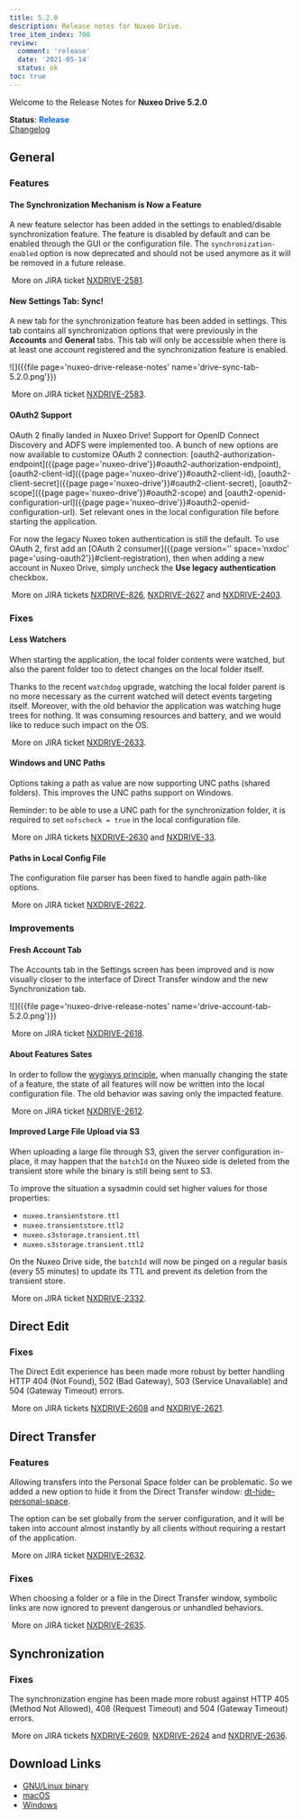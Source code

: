 ```yaml
---
title: 5.2.0
description: Release notes for Nuxeo Drive.
tree_item_index: 700
review:
  comment: 'release'
  date: '2021-05-14'
  status: ok
toc: true
---
```


Welcome to the Release Notes for **Nuxeo Drive 5.2.0**

**Status**: <font color="#0066ff">**Release**</font> </br>
<i class="fa fa-long-arrow-right" aria-hidden="true"></i> [Changelog](https://github.com/nuxeo/nuxeo-drive/blob/master/docs/changes/5.2.0.md)

## General

### Features

#### The Synchronization Mechanism is Now a Feature

A new feature selector has been added in the settings to enabled/disable synchronization feature. The feature is disabled by default and can be enabled through the GUI or the configuration file.
The `synchronization-enabled` option is now deprecated and should not be used anymore as it will be removed in a future release.

<i class="fa fa-long-arrow-right" aria-hidden="true"></i>&nbsp;More on JIRA ticket [NXDRIVE-2581](https://jira.nuxeo.com/browse/NXDRIVE-2581).

#### New Settings Tab: Sync!

A new tab for the synchronization feature has been added in settings. This tab contains all synchronization options that were previously in the **Accounts** and **General** tabs. This tab will only be accessible when there is at least one account registered and the synchronization feature is enabled.

![]({{file page='nuxeo-drive-release-notes' name='drive-sync-tab-5.2.0.png'}})

<i class="fa fa-long-arrow-right" aria-hidden="true"></i>&nbsp;More on JIRA ticket [NXDRIVE-2583](https://jira.nuxeo.com/browse/NXDRIVE-2583).

#### OAuth2 Support

OAuth 2 finally landed in Nuxeo Drive!
Support for OpenID Connect Discovery and ADFS were implemented too.
A bunch of new options are now available to customize OAuth 2 connection: [oauth2-authorization-endpoint]({{page page='nuxeo-drive'}}#oauth2-authorization-endpoint), [oauth2-client-id]({{page page='nuxeo-drive'}}#oauth2-client-id), [oauth2-client-secret]({{page page='nuxeo-drive'}}#oauth2-client-secret), [oauth2-scope]({{page page='nuxeo-drive'}}#oauth2-scope) and [oauth2-openid-configuration-url]({{page page='nuxeo-drive'}}#oauth2-openid-configuration-url). Set relevant ones in the local configuration file before starting the application.

For now the legacy Nuxeo token authentication is still the default. To use OAuth 2, first add an [OAuth 2 consumer]({{page version='' space='nxdoc' page='using-oauth2'}}#client-registration), then when adding a new account in Nuxeo Drive, simply uncheck the **Use legacy authentication** checkbox.

<i class="fa fa-long-arrow-right" aria-hidden="true"></i>&nbsp;More on JIRA tickets [NXDRIVE-826](https://jira.nuxeo.com/browse/NXDRIVE-826), [NXDRIVE-2627](https://jira.nuxeo.com/browse/NXDRIVE-2627) and [NXDRIVE-2403](https://jira.nuxeo.com/browse/NXDRIVE-2403).

### Fixes

#### Less Watchers

When starting the application, the local folder contents were watched, but also the parent folder too to detect changes on the local folder itself.

Thanks to the recent `watchdog` upgrade, watching the local folder parent is no more necessary as the current watched will detect events targeting itself.
Moreover, with the old behavior the application was watching huge trees for nothing. It was consuming resources and battery, and we would like to reduce such impact on the OS.

<i class="fa fa-long-arrow-right" aria-hidden="true"></i>&nbsp;More on JIRA ticket [NXDRIVE-2633](https://jira.nuxeo.com/browse/NXDRIVE-2633).

#### Windows and UNC Paths

Options taking a path as value are now supporting UNC paths (shared folders).
This improves the UNC paths support on Windows.

Reminder: to be able to use a UNC path for the synchronization folder, it is required to set `nofscheck = true` in the local configuration file.

<i class="fa fa-long-arrow-right" aria-hidden="true"></i>&nbsp;More on JIRA tickets [NXDRIVE-2630](https://jira.nuxeo.com/browse/NXDRIVE-2630) and [NXDRIVE-33](https://jira.nuxeo.com/browse/NXDRIVE-33).

#### Paths in Local Config File

The configuration file parser has been fixed to handle again path-like options.

<i class="fa fa-long-arrow-right" aria-hidden="true"></i>&nbsp;More on JIRA ticket [NXDRIVE-2622](https://jira.nuxeo.com/browse/NXDRIVE-2622).

### Improvements

#### Fresh Account Tab

The Accounts tab in the Settings screen has been improved and is now visually closer to the interface of Direct Transfer window and the new Synchronization tab.

![]({{file page='nuxeo-drive-release-notes' name='drive-account-tab-5.2.0.png'}})

<i class="fa fa-long-arrow-right" aria-hidden="true"></i>&nbsp;More on JIRA ticket [NXDRIVE-2618](https://jira.nuxeo.com/browse/NXDRIVE-2618).

#### About Features Sates

In order to follow the [wygiwys principle](https://en.wikipedia.org/wiki/WYSIWYG), when manually changing the state of a feature, the state of all features will now be written into the local configuration file. The old behavior was saving only the impacted feature.

<i class="fa fa-long-arrow-right" aria-hidden="true"></i>&nbsp;More on JIRA ticket [NXDRIVE-2612](https://jira.nuxeo.com/browse/NXDRIVE-2612).

#### Improved Large File Upload via S3

When uploading a large file through S3, given the server configuration in-place, it may happen that the `batchId` on the Nuxeo side is deleted from the transient store while the binary is still being sent to S3.

To improve the situation a sysadmin could set higher values for those properties:
  - `nuxeo.transientstore.ttl`
  - `nuxeo.transientstore.ttl2`
  - `nuxeo.s3storage.transient.ttl`
  - `nuxeo.s3storage.transient.ttl2`

On the Nuxeo Drive side, the `batchId` will now be pinged on a regular basis (every 55 minutes) to update its TTL and prevent its deletion from the transient store.

<i class="fa fa-long-arrow-right" aria-hidden="true"></i>&nbsp;More on JIRA ticket [NXDRIVE-2332](https://jira.nuxeo.com/browse/NXDRIVE-2332).

## Direct Edit

### Fixes

The Direct Edit experience has been made more robust by better handling HTTP 404 (Not Found), 502 (Bad Gateway), 503 (Service Unavailable) and 504 (Gateway Timeout) errors.

<i class="fa fa-long-arrow-right" aria-hidden="true"></i>&nbsp;More on JIRA tickets [NXDRIVE-2608](https://jira.nuxeo.com/browse/NXDRIVE-2608) and [NXDRIVE-2621](https://jira.nuxeo.com/browse/NXDRIVE-2621).

## Direct Transfer

### Features

Allowing transfers into the Personal Space folder can be problematic. So we added a new option to hide it from the Direct Transfer window: [dt-hide-personal-space](https://doc.nuxeo.com/client-apps/nuxeo-drive/#dt-hide-personal-space).

The option can be set globally from the server configuration, and it will be taken into account almost instantly by all clients without requiring a restart of the application.

<i class="fa fa-long-arrow-right" aria-hidden="true"></i>&nbsp;More on JIRA ticket [NXDRIVE-2632](https://jira.nuxeo.com/browse/NXDRIVE-2632).

### Fixes

When choosing a folder or a file in the Direct Transfer window, symbolic links are now ignored to prevent dangerous or unhandled behaviors.

<i class="fa fa-long-arrow-right" aria-hidden="true"></i>&nbsp;More on JIRA ticket [NXDRIVE-2635](https://jira.nuxeo.com/browse/NXDRIVE-2635).

## Synchronization

### Fixes

The synchronization engine has been made more robust against HTTP 405 (Method Not Allowed), 408 (Request Timeout) and 504 (Gateway Timeout) errors.

<i class="fa fa-long-arrow-right" aria-hidden="true"></i>&nbsp;More on JIRA tickets [NXDRIVE-2609](https://jira.nuxeo.com/browse/NXDRIVE-2609), [NXDRIVE-2624](https://jira.nuxeo.com/browse/NXDRIVE-2624) and [NXDRIVE-2636](https://jira.nuxeo.com/browse/NXDRIVE-2636).

## Download Links

- [GNU/Linux binary](https://community.nuxeo.com/static/drive-updates/release/nuxeo-drive-5.2.0-x86_64.AppImage)
- [macOS](https://community.nuxeo.com/static/drive-updates/release/nuxeo-drive-5.2.0.dmg)
- [Windows](https://community.nuxeo.com/static/drive-updates/release/nuxeo-drive-5.2.0.exe)
